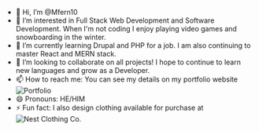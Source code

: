 - 👋 Hi, I’m @Mfern10
- 👀 I’m interested in Full Stack Web Development and Software Development. When I'm not coding I enjoy playing video games and snowboarding in the winter.
- 🌱 I’m currently learning Drupal and PHP for a job. I am also continuing to master React and MERN stack.
- 💞️ I’m looking to collaborate on all projects! I hope to continue to learn new languages and grow as a Developer.
- 📫 How to reach me: You can see my details on my portfolio website ![Portfolio](https://mitchellfernandez.netlify.app/)
- 😄 Pronouns: HE/HIM
- ⚡ Fun fact: I also design clothing available for purchase at ![Nest Clothing Co.](https://nestclothingco.company.site/)

<!---
Mfern10/Mfern10 is a ✨ special ✨ repository because its `README.md` (this file) appears on your GitHub profile.
You can click the Preview link to take a look at your changes.
--->
